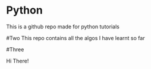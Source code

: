 # Python
 This is a github repo made for python tutorials

#Two
 This repo contains all the algos I have learnt so far

#Three 

Hi There!